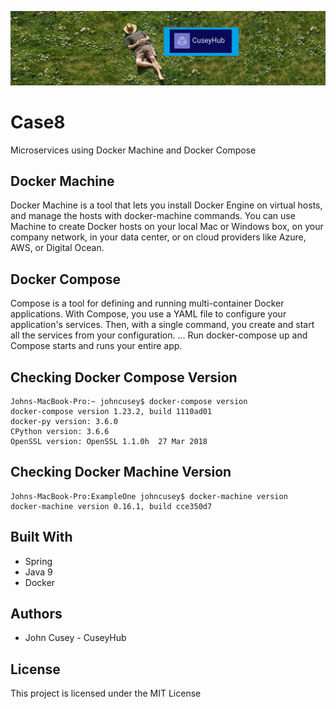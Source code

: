 ![CuseyHub](https://github.com/cusey/ImageForWiki/blob/master/Logos/CuseyHub_Banner_Small.jpg)

# Case8

Microservices using Docker Machine and Docker Compose

## Docker Machine 
Docker Machine is a tool that lets you install Docker Engine on virtual hosts, and manage the hosts with docker-machine commands. You can use Machine to create Docker hosts on your local Mac or Windows box, on your company network, in your data center, or on cloud providers like Azure, AWS, or Digital Ocean.

## Docker Compose
Compose is a tool for defining and running multi-container Docker applications. With Compose, you use a YAML file to configure your application's services. Then, with a single command, you create and start all the services from your configuration. ... Run docker-compose up and Compose starts and runs your entire app.

## Checking Docker Compose Version 

```
Johns-MacBook-Pro:~ johncusey$ docker-compose version
docker-compose version 1.23.2, build 1110ad01
docker-py version: 3.6.0
CPython version: 3.6.6
OpenSSL version: OpenSSL 1.1.0h  27 Mar 2018
```
## Checking Docker Machine Version    
```
Johns-MacBook-Pro:ExampleOne johncusey$ docker-machine version
docker-machine version 0.16.1, build cce350d7
```

## Built With
* Spring
* Java 9
* Docker     

## Authors
* John Cusey - CuseyHub  

## License   
This project is licensed under the MIT License

